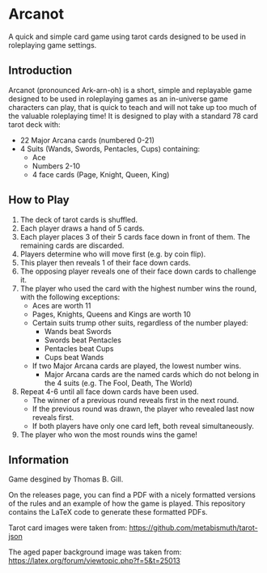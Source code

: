 # Arcanot
A quick and simple card game using tarot cards designed to be used in roleplaying game settings.

## Introduction
Arcanot (pronounced Ark-arn-oh) is a short, simple and replayable game designed to be used in roleplaying games as an in-universe game characters can play, that is quick to teach and will not take up too much of the valuable roleplaying time!
It is designed to play with a standard 78 card tarot deck with:
- 22 Major Arcana cards (numbered 0-21)
- 4 Suits (Wands, Swords, Pentacles, Cups) containing:
  - Ace
  - Numbers 2-10
  - 4 face cards (Page, Knight, Queen, King)

## How to Play
1. The deck of tarot cards is shuffled.
2. Each player draws a hand of 5 cards.
3. Each player places 3 of their 5 cards face down in front of them. The remaining cards are discarded.
4. Players determine who will move first (e.g. by coin flip).
5. This player then reveals 1 of their face down cards.
6. The opposing player reveals one of their face down cards to challenge it.
7. The player who used the card with the highest number wins the round, with the following exceptions: 
   - Aces are worth 11
   - Pages, Knights, Queens and Kings are worth 10
   - Certain suits trump other suits, regardless of the number played:
      - Wands beat Swords
      - Swords beat Pentacles
      - Pentacles beat Cups
      - Cups beat Wands
   - If two Major Arcana cards are played, the lowest number wins.
      - Major Arcana cards are the named cards which do not belong in the 4 suits (e.g. The Fool, Death, The World)
8. Repeat 4-6 until all face down cards have been used.
   - The winner of a previous round reveals first in the next round.
   - If the previous round was drawn, the player who revealed last now reveals first.
   - If both players have only one card left, both reveal simultaneously.
9. The player who won the most rounds wins the game!

## Information
Game desgined by Thomas B. Gill.

On the releases page, you can find a PDF with a nicely formatted versions of the rules and an example of how the game is played.
This repository contains the LaTeX code to generate these formatted PDFs.

Tarot card images were taken from: https://github.com/metabismuth/tarot-json

The aged paper background image was taken from: https://latex.org/forum/viewtopic.php?f=5&t=25013
